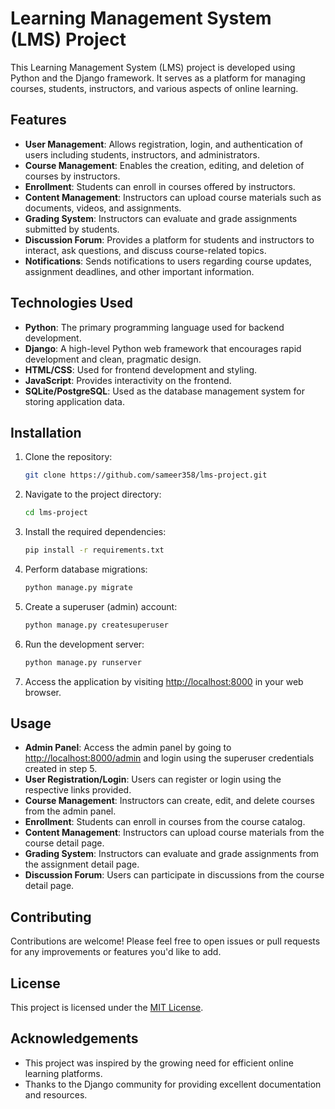 # Learning Management System (LMS) Project

This Learning Management System (LMS) project is developed using Python and the Django framework. It serves as a platform for managing courses, students, instructors, and various aspects of online learning.

## Features

- **User Management**: Allows registration, login, and authentication of users including students, instructors, and administrators.
- **Course Management**: Enables the creation, editing, and deletion of courses by instructors.
- **Enrollment**: Students can enroll in courses offered by instructors.
- **Content Management**: Instructors can upload course materials such as documents, videos, and assignments.
- **Grading System**: Instructors can evaluate and grade assignments submitted by students.
- **Discussion Forum**: Provides a platform for students and instructors to interact, ask questions, and discuss course-related topics.
- **Notifications**: Sends notifications to users regarding course updates, assignment deadlines, and other important information.

## Technologies Used

- **Python**: The primary programming language used for backend development.
- **Django**: A high-level Python web framework that encourages rapid development and clean, pragmatic design.
- **HTML/CSS**: Used for frontend development and styling.
- **JavaScript**: Provides interactivity on the frontend.
- **SQLite/PostgreSQL**: Used as the database management system for storing application data.

## Installation

1. Clone the repository:

    ```bash
    git clone https://github.com/sameer358/lms-project.git
    ```

2. Navigate to the project directory:

    ```bash
    cd lms-project
    ```

3. Install the required dependencies:

    ```bash
    pip install -r requirements.txt
    ```

4. Perform database migrations:

    ```bash
    python manage.py migrate
    ```

5. Create a superuser (admin) account:

    ```bash
    python manage.py createsuperuser
    ```

6. Run the development server:

    ```bash
    python manage.py runserver
    ```

7. Access the application by visiting [http://localhost:8000](http://localhost:8000) in your web browser.

## Usage

- **Admin Panel**: Access the admin panel by going to [http://localhost:8000/admin](http://localhost:8000/admin) and login using the superuser credentials created in step 5.
- **User Registration/Login**: Users can register or login using the respective links provided.
- **Course Management**: Instructors can create, edit, and delete courses from the admin panel.
- **Enrollment**: Students can enroll in courses from the course catalog.
- **Content Management**: Instructors can upload course materials from the course detail page.
- **Grading System**: Instructors can evaluate and grade assignments from the assignment detail page.
- **Discussion Forum**: Users can participate in discussions from the course detail page.

## Contributing

Contributions are welcome! Please feel free to open issues or pull requests for any improvements or features you'd like to add.

## License

This project is licensed under the [MIT License](LICENSE).

## Acknowledgements

- This project was inspired by the growing need for efficient online learning platforms.
- Thanks to the Django community for providing excellent documentation and resources.
